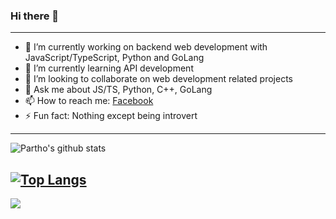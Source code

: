 ### Hi there 👋
---
- 🔭 I’m currently working on backend web development with JavaScript/TypeScript, Python and GoLang
- 🌱 I’m currently learning API development
- 👯 I’m looking to collaborate on web development related projects
- 💬 Ask me about JS/TS, Python, C++, GoLang
- 📫 How to reach me: [Facebook](https://web.facebook.com/TalkToPartho)
- ⚡ Fun fact: Nothing except being introvert
---

![Partho's github stats](https://github-readme-stats.vercel.app/api?username=ParthoKR&count_private=true&show_icons=true)

[![Top Langs](https://github-readme-stats.vercel.app/api/top-langs/?username=ParthoKR&langs_count=8&hide=html,java)](https://github.com/ParthoKR)
---
![](https://komarev.com/ghpvc/?username=ParthoKR&color=blue)
